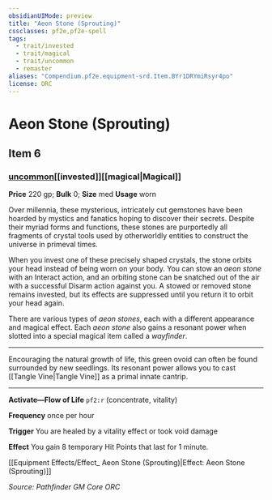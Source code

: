 ```yaml
---
obsidianUIMode: preview
title: "Aeon Stone (Sprouting)"
cssclasses: pf2e,pf2e-spell
tags:
  - trait/invested
  - trait/magical
  - trait/uncommon
  - remaster
aliases: "Compendium.pf2e.equipment-srd.Item.BYr1DRYmiRsyr4po"
license: ORC
---
```

# Aeon Stone (Sprouting)
## Item 6
### [uncommon](uncommon.md "Uncommon Rarity Trait")[[invested]][[magical|Magical]]


**Price** 220 gp; 
**Bulk** 0; **Size** med
**Usage** worn

Over millennia, these mysterious, intricately cut gemstones have been hoarded by mystics and fanatics hoping to discover their secrets. Despite their myriad forms and functions, these stones are purportedly all fragments of crystal tools used by otherworldly entities to construct the universe in primeval times.

When you invest one of these precisely shaped crystals, the stone orbits your head instead of being worn on your body. You can stow an _aeon stone_ with an Interact action, and an orbiting stone can be snatched out of the air with a successful Disarm action against you. A stowed or removed stone remains invested, but its effects are suppressed until you return it to orbit your head again.

There are various types of _aeon stones_, each with a different appearance and magical effect. Each _aeon stone_ also gains a resonant power when slotted into a special magical item called a _wayfinder_.

* * *

Encouraging the natural growth of life, this green ovoid can often be found surrounded by new seedlings. Its resonant power allows you to cast [[Tangle Vine|Tangle Vine]] as a primal innate cantrip.

* * *

**Activate—Flow of Life** `pf2:r` (concentrate, vitality)

**Frequency** once per hour

**Trigger** You are healed by a vitality effect or took void damage

**Effect** You gain 8 temporary Hit Points that last for 1 minute.

[[Equipment Effects/Effect_ Aeon Stone (Sprouting)|Effect: Aeon Stone (Sprouting)]]

*Source: Pathfinder GM Core*
*ORC*